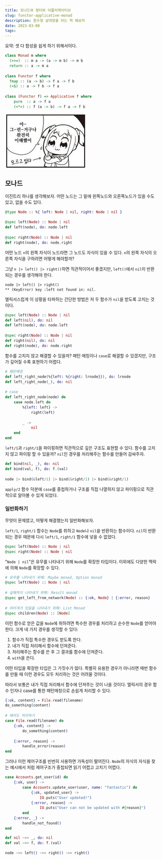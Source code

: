 ```yaml
---
title: 모나드와 펑터와 어플리케이티브
slug: functor-applicative-monad
description: 함수형 삼대장을 아는 척 해보자
date: 2023-03-08
tags:
---
```


요약: 셋 다 합성을 쉽게 하기 위해서이다.

```haskell
class Monad m where
  (>>=)  :: m a -> (a -> m b) -> m b
  return :: a -> m a

class Functor f where
  fmap :: (a -> b) -> f a -> f b
  (<$) :: a -> f b -> f a

class (Functor f) => Applicative f where
    pure  :: a -> f a
    (<*>) :: f (a -> b) -> f a -> f b
```

![](../assets/완전이해.jpg)

## 모나드

이진트리 하나를 생각해보자. 어떤 노드는 그 밑에 왼쪽노드와 오른쪽노드가
있을 수도 있고, 없을 수도 있다.

```elixir
@type Node :: %{ left: Node | nil, right: Node | nil }

@spec left(Node) :: Node | nil
def left(node), do: node.left

@spec right(Node) :: Node | nil
def right(node), do: node.right
```

어떤 노드 `n`의 왼쪽 자식이 노드라면 그 노드도 자식이 있을 수 있다.
`n`의 왼쪽 자식의 오른쪽 자식을 구하려면 어떻게 해야할까?

그냥 `n |> left() |> right()`하면 직관적이어서 좋겠지만, `left()`에서 `nil`이
반환되는 경우를 생각해야 한다.

```
node |> left() |> right()
** (KeyError) key :left not found in: nil.
```

엘릭서스럽게 이 상황을 타파하는 간단한 방법은 저 두 함수가 `nil`을 받도록
고치는 것이다.

```elixir
@spec left(Node) :: Node | nil
def left(nil), do: nil
def left(node), do: node.left

@spec right(Node) :: Node | nil
def right(nil), do: nil
def right(node), do: node.right
```

함수를 고치지 않고 해결할 수 있을까? 패턴 매칭이나 `case`로 해결할 수 있겠지만,
구조가 깊어질 수록 표현하기 어렵다.

```elixir
# 패턴매칭
def left_right_node(%{left: %{right: lrnode}}), do: lrnode
def left_right_node(_), do: nil

# case
def left_right_node(node) do
	case node.left do
		%{left: left} ->
			right(left)

		_ ->
			nil
	end
end
```

`left/1`과 `right/1`을 파이핑하면 직관적으로 깊은 구조도 표현할 수 있다.
함수를 고치지 않고 파이핑 할 수 있을까? `nil`인 경우를 처리해주는 함수를
만들어 감싸주자.

```elixir
def bind(nil, _), do: nil
def bind(val, f), do: f.(val)

node |> bind(&left/1) |> bind(&right/1) |> bind(&right/1)
```

`apply/2` 함수 덕분에 `case`를 중첩하거나 구조를 직접 나열하지 않고
파이핑으로 직관적으로 알아볼 수 있게 되었다.

### 일반화하기

무엇이 문제였고, 어떻게 해결했는지 일반화해보자.

`left/1`, `right/1` 함수는 `Node`를 취하고 `Node`나 `nil`을 반환하는 함수이다.
`nil`이 반환되는 경우 때문에 다시 `left/1`, `right/1` 함수에 넣을 수 없었다.

```elixir
@spec left(Node) :: Node | nil
@spec right(Node) :: Node | nil
```

"`Node | nil`"은 유무를 나타내기 위해 `Node`를 확장한 타입이다.
이외에도 다양한 맥락에 의해 `Node`를 확장할 수 있다.

```elixir
# 유무를 나타내기 위해: Maybe monad, Option monad
@spec left(Node) :: Node | nil

# 실패까지 나타내기 위해: Result monad
@spec get_left_from_network(Node) :: {:ok, Node} | {:error, reason}

# 여러개가 있음을 나타내기 위해: List Monad
@spec children(Node) :: [Node]
```

이런 함수로 얻은 값을 `Node`에 취하려면 특수한 경우를 처리하고 순수한 `Node`를
얻어야 한다. 크게 네 가지 경우를 생각할 수 있다:

1. 함수가 직접 특수한 경우도 받도록 한다.
2. 내가 직접 처리해서 함수에 던져준다.
3. 처리해주는 함수를 쓴 후 그 결과를 함수에 던져준다.
4. `with`을 쓴다.

어떤 타입을 확장한 타입은 그 가짓수가 많다. 특별히 유용한 경우가 아니라면
매번 함수를 만들 때 이런 경우도 모두 처리하는 것은 어려울 것이다.

따라서 보통은 내가 직접 처리해서 함수에 던져주는 것이 나을 것이다.
엘릭서의 경우 함수 인자나 case를 통한 패턴매칭으로 손쉽게 처리할 수 있다.

```elixir
{:ok, content} = File.read(filename)
do_something(content)

# 에러도 처리하기
case File.read(filename) do
	{:ok, content} ->
		do_something(content)

	{:error, reason} ->
		handle_error(reason)
end
```

그러나 이런 제어구조를 빈번히 사용하면 가독성이 떨어진다. `Node`의 자식의
자식을 찾는 예시에서 처럼 제어구조가 중첩되면 읽기 어렵고 고치기 어렵다.

```elixir
case Accounts.get_user(id) do
	{:ok, user} ->
		case Accounts.update_user(user, name: "fantastic") do
			{:ok, updated_user} ->
				IO.puts("User updated!")
			{:error, reason} ->
				IO.puts("User can not be updated with #{reason}")
		end
	{:error, _} ->
		handle_not_found()
end
```

```elixir
def nil ~>> _, do: nil
def val ~>> f, do: f.(val)

node ~>> left() ~>> right() ~>> right()
```
